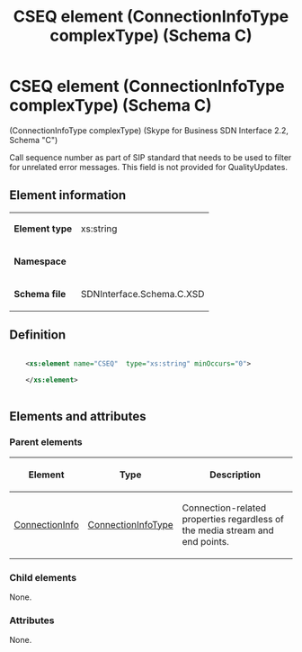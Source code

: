 ﻿---
title: CSEQ element (ConnectionInfoType complexType) (Schema C)
description: Describes the Schema C iteration of the CSEQ element (ConnectionInfoTypo complexType) and provides the element's definition and element information.
TOCTitle: CSEQ element
ms:assetid: 41a5392e-80d7-faa9-74a6-270bb6e23bf5
ms:mtpsurl: https://msdn.microsoft.com/library/Mt404736(v=office.16)
ms:contentKeyID: 68250649
ms.date: 08/24/2015
mtps_version: v=office.16
dev_langs:
- xml
---

# CSEQ element (ConnectionInfoType complexType) (Schema C)

(ConnectionInfoType complexType) (Skype for Business SDN Interface 2.2, Schema "C")

Call sequence number as part of SIP standard that needs to be used to filter for unrelated error messages. This field is not provided for QualityUpdates. 

## Element information

<table>
<colgroup>
<col />
<col />
</colgroup>
<tbody>
<tr class="odd">
<td><p><strong>Element type</strong></p></td>
<td><p>xs:string</p></td>
</tr>
<tr class="even">
<td><p><strong>Namespace</strong></p></td>
<td><p></p></td>
</tr>
<tr class="odd">
<td><p><strong>Schema file</strong></p></td>
<td><p>SDNInterface.Schema.C.XSD</p></td>
</tr>
</tbody>
</table>


## Definition

```xml

    <xs:element name="CSEQ"  type="xs:string" minOccurs="0">
    
    </xs:element>
  
```

## Elements and attributes

### Parent elements

<table>
<colgroup>
<col />
<col />
<col />
</colgroup>
<thead>
<tr class="header">
<th><p>Element</p></th>
<th><p>Type</p></th>
<th><p>Description</p></th>
</tr>
</thead>
<tbody>
<tr class="odd">
<td><p><a href="connectioninfo-element-messagetype-complextype-skype-for-business-sdn-interface-2-2-schema-c.md">ConnectionInfo</a></p></td>
<td><p><a href="connectioninfotype-complextype-skype-for-business-sdn-interface-2-2-schema-c.md">ConnectionInfoType</a></p></td>
<td><p>Connection-related properties regardless of the media stream and end points.</p></td>
</tr>
</tbody>
</table>


### Child elements

None.

### Attributes

None.

